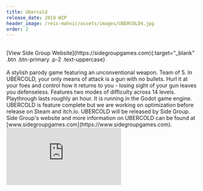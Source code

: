 ```yaml
---
title: Ubercold
release_date: 2019 WIP
header_image: /reis-mahnic/assets/images/UBERCOLD4.jpg
order: 2
---
```

<br>
[View Side Group Website](https://sidegroupgames.com){:target="_blank" .btn .btn-primary .p-2 .text-uppercase}
<br><br>
A stylish parody game featuring an unconventional weapon. Team of 5. In UBERCOLD, your only means of attack is a gun with no bullets. Hurl it at your foes and control how it returns to you - losing sight of your gun leaves you defenseless. Features two modes of difficulty across 14 levels. Playthrough lasts roughly an hour. It is running in the Godot game engine. UBERCOLD is feature complete but we are working on optimization before release on Steam and itch.io. UBERCOLD will be released by Side Group. Side Group's website and more information on UBERCOLD can be found at [www.sidegroupgames.com](https://www.sidegroupgames.com).

<br>
<div class="embed-container text-center"><iframe src="https://player.vimeo.com/video/296369486" frameborder="0" webkitallowfullscreen="" mozallowfullscreen="" allowfullscreen=""></iframe></div>
